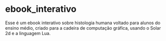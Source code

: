 # ebook_interativo
Esse é um ebook interativo sobre histologia humana voltado para alunos do ensino médio, criado para a cadeira de computação gráfica,  usando o Solar 2d e a linguagem Lua. 
